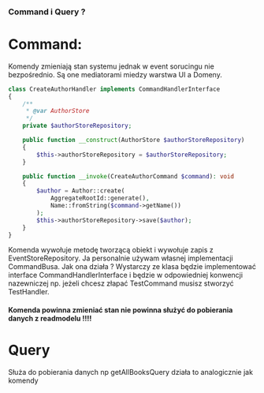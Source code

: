 ### Command i Query ?
# Command:
Komendy zmieniają stan systemu jednak w event sorucingu nie bezpośrednio. Są one mediatorami miedzy warstwa UI a Domeny. 
```php
class CreateAuthorHandler implements CommandHandlerInterface
{
    /**
     * @var AuthorStore
     */
    private $authorStoreRepository;

    public function __construct(AuthorStore $authorStoreRepository)
    {
        $this->authorStoreRepository = $authorStoreRepository;
    }

    public function __invoke(CreateAuthorCommand $command): void
    {
        $author = Author::create(
            AggregateRootId::generate(),
            Name::fromString($command->getName())
        );
        $this->authorStoreRepository->save($author);
    }
}
```
Komenda wywołuje metodę tworzącą obiekt i wywołuje zapis z EventStoreRepository.
Ja personalnie używam własnej implementacji CommandBusa. Jak ona działa ? Wystarczy ze klasa będzie implementować interface CommandHandlerInterface i będzie w odpowiedniej konwencji nazewniczej np. jeżeli chcesz złapać TestCommand musisz stworzyć TestHandler.
#### Komenda powinna zmieniać stan nie powinna służyć do pobierania danych z readmodelu !!!!
# Query
Służa do pobierania danych np getAllBooksQuery działa to analogicznie jak komendy